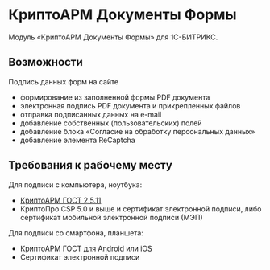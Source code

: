 # КриптоАРМ Документы Формы

Модуль «КриптоАРМ Документы Формы» для 1С-БИТРИКС.

## Возможности

Подпись данных форм на сайте

- формирование из заполненной формы PDF документа
- электронная подпись PDF документа и прикрепленных файлов 
- отправка подписанных данных на e-mail
- добавление  собственных (пользовательских) полей
- добавление блока «Согласие на обработку персональных данных»
- добавление элемента ReCaptcha

## Требования к рабочему месту

Для подписи с компьютера, ноутбука: 

- [КриптоАРМ ГОСТ 2.5.11](https://github.com/CryptoARM/CryptoARMGOST/releases/tag/v2.5.11)
- КриптоПро CSP 5.0 и выше и сертификат электронной подписи, либо сертификат мобильной электронной подписи (МЭП)


Для подписи со смартфона, планшета:

- КриптоАРМ ГОСТ для Android или iOS
- Сертификат электронной подписи 
